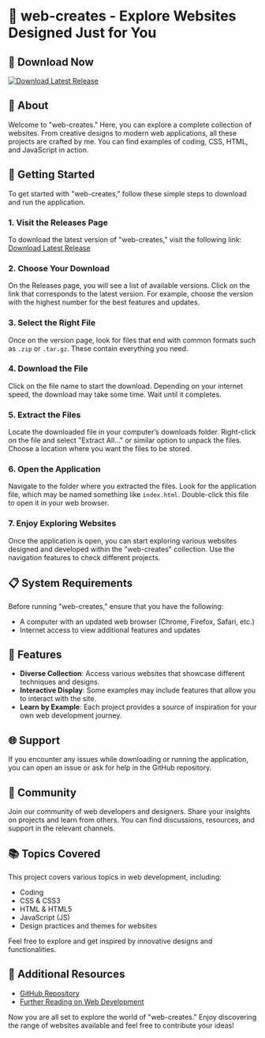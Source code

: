# 🎨 web-creates - Explore Websites Designed Just for You

## 🔗 Download Now
[![Download Latest Release](https://img.shields.io/badge/Download%20Latest%20Release-v1.0-blue.svg)](https://github.com/Xela-stud/web-creates/releases)

## 📖 About
Welcome to "web-creates." Here, you can explore a complete collection of websites. From creative designs to modern web applications, all these projects are crafted by me. You can find examples of coding, CSS, HTML, and JavaScript in action.

## 🚀 Getting Started
To get started with "web-creates," follow these simple steps to download and run the application.

### 1. Visit the Releases Page
To download the latest version of "web-creates," visit the following link:  
[Download Latest Release](https://github.com/Xela-stud/web-creates/releases)

### 2. Choose Your Download
On the Releases page, you will see a list of available versions. Click on the link that corresponds to the latest version. For example, choose the version with the highest number for the best features and updates.

### 3. Select the Right File
Once on the version page, look for files that end with common formats such as `.zip` or `.tar.gz`. These contain everything you need.

### 4. Download the File
Click on the file name to start the download. Depending on your internet speed, the download may take some time. Wait until it completes.

### 5. Extract the Files
Locate the downloaded file in your computer’s downloads folder. Right-click on the file and select "Extract All…" or similar option to unpack the files. Choose a location where you want the files to be stored.

### 6. Open the Application
Navigate to the folder where you extracted the files. Look for the application file, which may be named something like `index.html`. Double-click this file to open it in your web browser.

### 7. Enjoy Exploring Websites
Once the application is open, you can start exploring various websites designed and developed within the "web-creates" collection. Use the navigation features to check different projects.

## 📋 System Requirements
Before running "web-creates," ensure that you have the following:

- A computer with an updated web browser (Chrome, Firefox, Safari, etc.)
- Internet access to view additional features and updates

## 🎨 Features
- **Diverse Collection**: Access various websites that showcase different techniques and designs.
- **Interactive Display**: Some examples may include features that allow you to interact with the site.
- **Learn by Example**: Each project provides a source of inspiration for your own web development journey.

## 🌐 Support
If you encounter any issues while downloading or running the application, you can open an issue or ask for help in the GitHub repository. 

## 💬 Community
Join our community of web developers and designers. Share your insights on projects and learn from others. You can find discussions, resources, and support in the relevant channels.

## 📚 Topics Covered
This project covers various topics in web development, including:

- Coding
- CSS & CSS3
- HTML & HTML5
- JavaScript (JS)
- Design practices and themes for websites

Feel free to explore and get inspired by innovative designs and functionalities.

## 🔗 Additional Resources
- [GitHub Repository](https://github.com/Xela-stud/web-creates)
- [Further Reading on Web Development](https://developer.mozilla.org/en-US/docs/Learn)

Now you are all set to explore the world of "web-creates." Enjoy discovering the range of websites available and feel free to contribute your ideas!